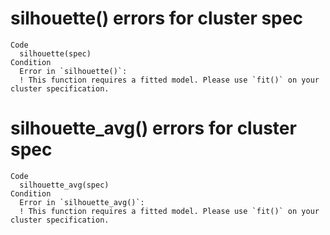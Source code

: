 # silhouette() errors for cluster spec

    Code
      silhouette(spec)
    Condition
      Error in `silhouette()`:
      ! This function requires a fitted model. Please use `fit()` on your cluster specification.

# silhouette_avg() errors for cluster spec

    Code
      silhouette_avg(spec)
    Condition
      Error in `silhouette_avg()`:
      ! This function requires a fitted model. Please use `fit()` on your cluster specification.

